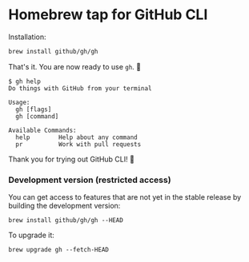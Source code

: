# Homebrew tap for GitHub CLI

Installation:

```sh
brew install github/gh/gh
```

That's it. You are now ready to use `gh`. 🥳

```console
$ gh help
Do things with GitHub from your terminal

Usage:
  gh [flags]
  gh [command]

Available Commands:
  help        Help about any command
  pr          Work with pull requests
```

Thank you for trying out GitHub CLI! 🌟

### Development version (restricted access)

You can get access to features that are not yet in the stable release by
building the development version:

```
brew install github/gh/gh --HEAD
```

To upgrade it:

```
brew upgrade gh --fetch-HEAD
```
